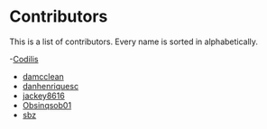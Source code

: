 # Contributors
This is a list of contributors.
Every name is sorted in alphabetically.

-[Codilis](https://github.com/Codilis)
- [damcclean](https://github.com/damcclean)
- [danhenriquesc](https://github.com/danhenriquesc)
- [jackey8616](https://github.com/jackey8616)
- [Obsinqsob01](https://github.com/Obsinqsob01)
- [sbz](https://github.com/sbz)
